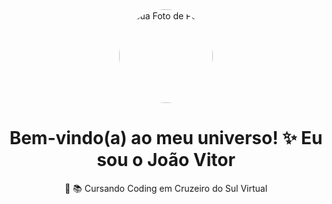 <!--
**johnsans04/johnsans04** is a ✨ _special_ ✨ repository because its `README.md` (this file) appears on your GitHub profile.

Here are some ideas to get you started:

- 🔭 I’m currently working on ...
- 🌱 I’m currently learning ...
- 👯 I’m looking to collaborate on ...
- 🤔 I’m looking for help with ...
- 💬 Ask me about ...
- 📫 How to reach me: ...
- 😄 Pronouns: ...
- ⚡ Fun fact: ...
-->
<div align="center">
<a href="https://github.com/johnsans04" target="_blank">
<img src="https://avatars.githubusercontent.com/u/johnsans04?v=4" alt="Sua Foto de Perfil" width="150px" style="border-radius:50%">
</a>

<h1 align="center">Bem-vindo(a) ao meu universo! ✨ Eu sou o João Vitor</h1>

🚀 
📚 Cursando Coding em Cruzeiro do Sul Virtual
